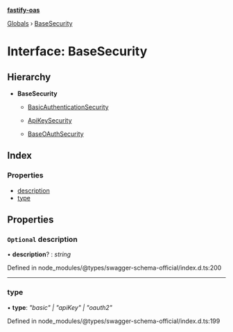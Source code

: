 **[fastify-oas](../README.md)**

[Globals](../README.md) › [BaseSecurity](basesecurity.md)

# Interface: BaseSecurity

## Hierarchy

* **BaseSecurity**

  * [BasicAuthenticationSecurity](basicauthenticationsecurity.md)

  * [ApiKeySecurity](apikeysecurity.md)

  * [BaseOAuthSecurity](baseoauthsecurity.md)

## Index

### Properties

* [description](basesecurity.md#optional-description)
* [type](basesecurity.md#type)

## Properties

### `Optional` description

• **description**? : *string*

Defined in node_modules/@types/swagger-schema-official/index.d.ts:200

___

###  type

• **type**: *"basic" | "apiKey" | "oauth2"*

Defined in node_modules/@types/swagger-schema-official/index.d.ts:199